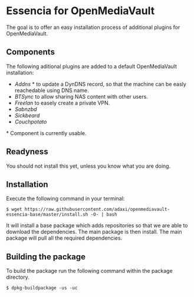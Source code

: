 # Essencia for OpenMediaVault

The goal is to offer an easy installation process of additional plugins for
OpenMediaVault.

## Components

The following aditional plugins are added to a default OpenMediaVault installation:
 - *Addns* * to update a DynDNS record, so that the machine can be easly reachedable using DNS name.
 - *BTSync* to allow sharing NAS content with other users.
 - *Freelan* to easely create a private VPN.
 - *Sabnzbd* 
 - *Sickbeard*
 - *Couchpotato*

\* Component is currently usable.

## Readyness

You should not install this yet, unless you know what you are doing. 
 
## Installation
 
Execute the following command in your terminal:
 
    $ wget https://raw.githubusercontent.com/adaxi/openmediavault-essencia-base/master/install.sh -O- | bash

It will install a base package which adds repositories so that we are able to download
the dependencies. The main package is then install. The main package will pull all the
required dependencies.

## Building the package

To build the package run the following command within the package directory.
   
    $ dpkg-buildpackage -us -uc

 
